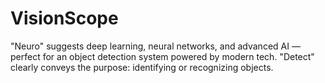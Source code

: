 # VisionScope
"Neuro" suggests deep learning, neural networks, and advanced AI — perfect for an object detection system powered by modern tech.  "Detect" clearly conveys the purpose: identifying or recognizing objects.  
